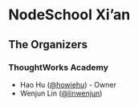 # NodeSchool Xi’an

## The Organizers

### ThoughtWorks Academy

- Hao Hu ([@howiehu](https://github.com/howiehu)) - Owner
- Wenjun Lin ([@linwenjun](https://github.com/linwenjun))
